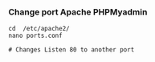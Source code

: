 ### Change port Apache PHPMyadmin
```
cd  /etc/apache2/
nano ports.conf

# Changes Listen 80 to another port
```

